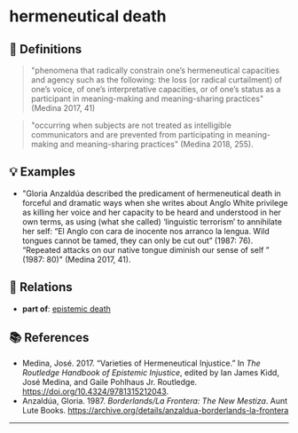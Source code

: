 # hermeneutical death

## 📖 Definitions

> "phenomena that radically constrain one’s hermeneutical capacities and agency such as the following: the loss (or radical curtailment) of one’s voice, of one’s interpretative capacities, or of one’s status as a participant in meaning-making and meaning-sharing practices" (Medina 2017, 41)

> "occurring when subjects are not treated as intelligible communicators and are prevented from participating in meaning-making and meaning-sharing practices" (Medina 2018, 255).

## 💡 Examples

- "Gloria Anzaldúa described the predicament of hermeneutical death in forceful and dramatic ways when she writes about Anglo White privilege as killing her voice and her capacity to be heard and understood in her own terms, as using (what she called) ‘linguistic terrorism’ to annihilate her self: “El Anglo con cara de inocente nos arranco la lengua. Wild tongues cannot be tamed, they can only be cut out” (1987: 76). “Repeated attacks on our native tongue diminish our sense of self ” (1987: 80)" (Medina 2017, 41).

## 🔗 Relations

- **part of**: [epistemic death](./epistemic-death.md)

## 📚 References

- Medina, José. 2017. “Varieties of Hermeneutical Injustice.” In _The Routledge Handbook of Epistemic Injustice_, edited by Ian James Kidd, José Medina, and Gaile Pohlhaus Jr. Routledge. https://doi.org/10.4324/9781315212043.
- Anzaldúa, Gloria. 1987. _Borderlands/La Frontera: The New Mestiza_. Aunt Lute Books. https://archive.org/details/anzaldua-borderlands-la-frontera 

---

<script src="https://giscus.app/client.js"
                data-repo="natesheehan/conceptcartography"
                data-repo-id="R_kgDOPB5QiQ"
                data-category="General"
                data-category-id="DIC_kwDOPB5Qic4CsAxd"
                data-mapping="pathname"
                data-strict="0"
                data-reactions-enabled="1"
                data-emit-metadata="0"
                data-input-position="bottom"
                data-theme="catppuccin_mocha"
                data-lang="en"
                crossorigin="anonymous"
                async>
        </script>
        
